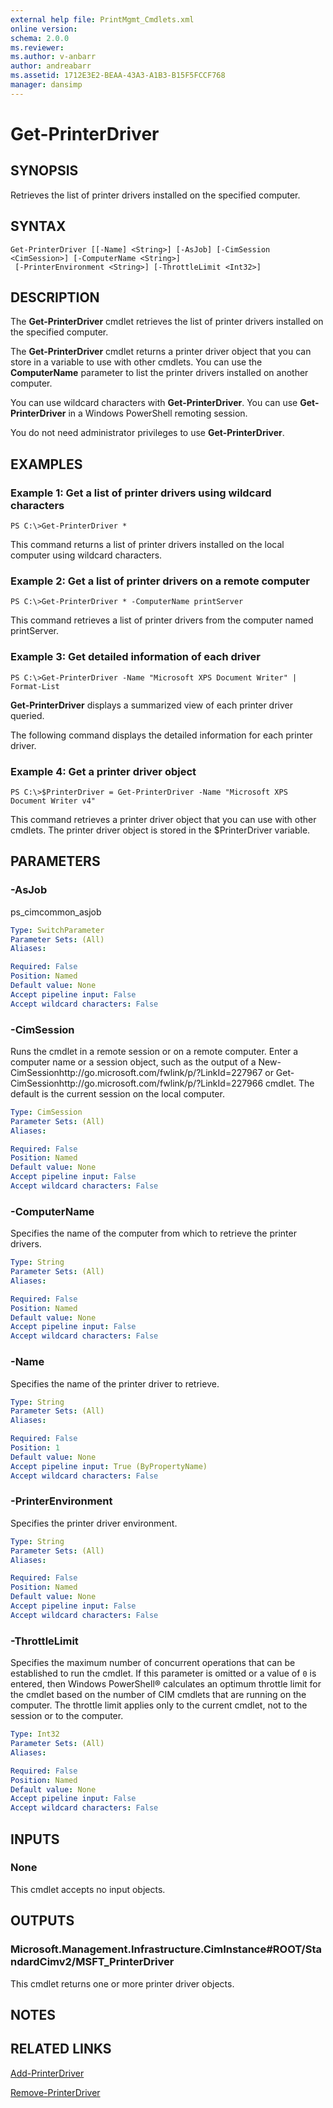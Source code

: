 ```yaml
---
external help file: PrintMgmt_Cmdlets.xml
online version: 
schema: 2.0.0
ms.reviewer:
ms.author: v-anbarr
author: andreabarr
ms.assetid: 1712E3E2-BEAA-43A3-A1B3-B15F5FCCF768
manager: dansimp
---
```


# Get-PrinterDriver

## SYNOPSIS
Retrieves the list of printer drivers installed on the specified computer.

## SYNTAX

```
Get-PrinterDriver [[-Name] <String>] [-AsJob] [-CimSession <CimSession>] [-ComputerName <String>]
 [-PrinterEnvironment <String>] [-ThrottleLimit <Int32>]
```

## DESCRIPTION
The **Get-PrinterDriver** cmdlet retrieves the list of printer drivers installed on the specified computer. 

The **Get-PrinterDriver** cmdlet returns a printer driver object that you can store in a variable to use with other cmdlets. 
You can use the **ComputerName** parameter to list the printer drivers installed on another computer.

You can use wildcard characters with **Get-PrinterDriver**.
You can use **Get-PrinterDriver** in a Windows PowerShell remoting session.

You do not need administrator privileges to use **Get-PrinterDriver**.

## EXAMPLES

### Example 1: Get a list of printer drivers using wildcard characters
```
PS C:\>Get-PrinterDriver *
```

This command returns a list of printer drivers installed on the local computer using wildcard characters.

### Example 2: Get a list of printer drivers on a remote computer
```
PS C:\>Get-PrinterDriver * -ComputerName printServer
```

This command retrieves a list of printer drivers from the computer named printServer.

### Example 3: Get detailed information of each driver
```
PS C:\>Get-PrinterDriver -Name "Microsoft XPS Document Writer" | Format-List
```

**Get-PrinterDriver** displays a summarized view of each printer driver queried.
 

The following command displays the detailed information for each printer driver.

### Example 4: Get a printer driver object
```
PS C:\>$PrinterDriver = Get-PrinterDriver -Name "Microsoft XPS Document Writer v4"
```

This command retrieves a printer driver object that you can use with other cmdlets.
The printer driver object is stored in the $PrinterDriver variable.

## PARAMETERS

### -AsJob
ps_cimcommon_asjob

```yaml
Type: SwitchParameter
Parameter Sets: (All)
Aliases: 

Required: False
Position: Named
Default value: None
Accept pipeline input: False
Accept wildcard characters: False
```

### -CimSession
Runs the cmdlet in a remote session or on a remote computer.
Enter a computer name or a session object, such as the output of a New-CimSessionhttp://go.microsoft.com/fwlink/p/?LinkId=227967 or Get-CimSessionhttp://go.microsoft.com/fwlink/p/?LinkId=227966 cmdlet.
The default is the current session on the local computer.

```yaml
Type: CimSession
Parameter Sets: (All)
Aliases: 

Required: False
Position: Named
Default value: None
Accept pipeline input: False
Accept wildcard characters: False
```

### -ComputerName
Specifies the name of the computer from which to retrieve the printer drivers.

```yaml
Type: String
Parameter Sets: (All)
Aliases: 

Required: False
Position: Named
Default value: None
Accept pipeline input: False
Accept wildcard characters: False
```

### -Name
Specifies the name of the printer driver to retrieve.

```yaml
Type: String
Parameter Sets: (All)
Aliases: 

Required: False
Position: 1
Default value: None
Accept pipeline input: True (ByPropertyName)
Accept wildcard characters: False
```

### -PrinterEnvironment
Specifies the printer driver environment.

```yaml
Type: String
Parameter Sets: (All)
Aliases: 

Required: False
Position: Named
Default value: None
Accept pipeline input: False
Accept wildcard characters: False
```

### -ThrottleLimit
Specifies the maximum number of concurrent operations that can be established to run the cmdlet.
If this parameter is omitted or a value of `0` is entered, then Windows PowerShell® calculates an optimum throttle limit for the cmdlet based on the number of CIM cmdlets that are running on the computer.
The throttle limit applies only to the current cmdlet, not to the session or to the computer.

```yaml
Type: Int32
Parameter Sets: (All)
Aliases: 

Required: False
Position: Named
Default value: None
Accept pipeline input: False
Accept wildcard characters: False
```

## INPUTS

### None
This cmdlet accepts no input objects.

## OUTPUTS

### Microsoft.Management.Infrastructure.CimInstance#ROOT/StandardCimv2/MSFT_PrinterDriver
This cmdlet returns one or more printer driver objects.

## NOTES

## RELATED LINKS

[Add-PrinterDriver](./Add-PrinterDriver.md)

[Remove-PrinterDriver](./Remove-PrinterDriver.md)

